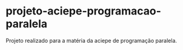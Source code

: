 # projeto-aciepe-programacao-paralela
Projeto realizado para a matéria da aciepe de programação paralela.
